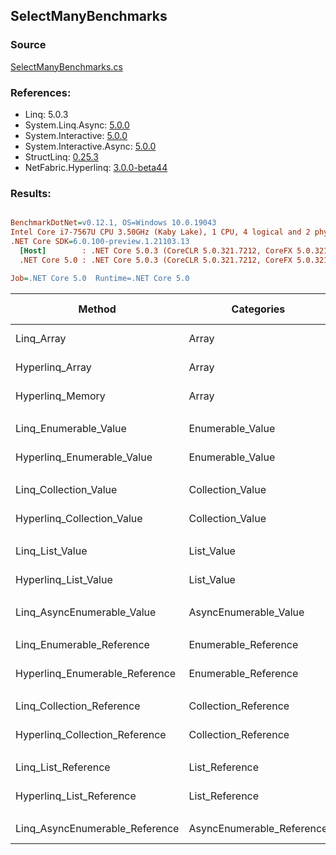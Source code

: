﻿## SelectManyBenchmarks

### Source
[SelectManyBenchmarks.cs](../NetFabric.Hyperlinq.Benchmarks/Benchmarks/SelectManyBenchmarks.cs)

### References:
- Linq: 5.0.3
- System.Linq.Async: [5.0.0](https://www.nuget.org/packages/System.Linq.Async/5.0.0)
- System.Interactive: [5.0.0](https://www.nuget.org/packages/System.Interactive/5.0.0)
- System.Interactive.Async: [5.0.0](https://www.nuget.org/packages/System.Interactive.Async/5.0.0)
- StructLinq: [0.25.3](https://www.nuget.org/packages/StructLinq/0.25.3)
- NetFabric.Hyperlinq: [3.0.0-beta44](https://www.nuget.org/packages/NetFabric.Hyperlinq/3.0.0-beta44)

### Results:
``` ini

BenchmarkDotNet=v0.12.1, OS=Windows 10.0.19043
Intel Core i7-7567U CPU 3.50GHz (Kaby Lake), 1 CPU, 4 logical and 2 physical cores
.NET Core SDK=6.0.100-preview.1.21103.13
  [Host]        : .NET Core 5.0.3 (CoreCLR 5.0.321.7212, CoreFX 5.0.321.7212), X64 RyuJIT
  .NET Core 5.0 : .NET Core 5.0.3 (CoreCLR 5.0.321.7212, CoreFX 5.0.321.7212), X64 RyuJIT

Job=.NET Core 5.0  Runtime=.NET Core 5.0  

```
|                         Method |                Categories | Count |      Mean |     Error |    StdDev | Ratio |  Gen 0 | Gen 1 | Gen 2 | Allocated |
|------------------------------- |-------------------------- |------ |----------:|----------:|----------:|------:|-------:|------:|------:|----------:|
|                     Linq_Array |                     Array |   100 |  3.568 μs | 0.0164 μs | 0.0154 μs |  1.00 | 1.9569 |     - |     - |    4096 B |
|                Hyperlinq_Array |                     Array |   100 |  1.232 μs | 0.0030 μs | 0.0026 μs |  0.35 |      - |     - |     - |         - |
|               Hyperlinq_Memory |                     Array |   100 |  1.386 μs | 0.0038 μs | 0.0033 μs |  0.39 |      - |     - |     - |         - |
|                                |                           |       |           |           |           |       |        |       |       |           |
|          Linq_Enumerable_Value |          Enumerable_Value |   100 |  4.203 μs | 0.0233 μs | 0.0206 μs |  1.00 | 1.9531 |     - |     - |    4096 B |
|     Hyperlinq_Enumerable_Value |          Enumerable_Value |   100 |  3.438 μs | 0.0189 μs | 0.0168 μs |  0.82 | 2.3499 |     - |     - |    4920 B |
|                                |                           |       |           |           |           |       |        |       |       |           |
|          Linq_Collection_Value |          Collection_Value |   100 |  3.864 μs | 0.0145 μs | 0.0136 μs |  1.00 | 1.9531 |     - |     - |    4096 B |
|     Hyperlinq_Collection_Value |          Collection_Value |   100 |  3.468 μs | 0.0240 μs | 0.0200 μs |  0.90 | 2.3499 |     - |     - |    4920 B |
|                                |                           |       |           |           |           |       |        |       |       |           |
|                Linq_List_Value |                List_Value |   100 |  3.883 μs | 0.0155 μs | 0.0130 μs |  1.00 | 1.9531 |     - |     - |    4096 B |
|           Hyperlinq_List_Value |                List_Value |   100 |  3.634 μs | 0.0291 μs | 0.0272 μs |  0.94 | 2.3537 |     - |     - |    4928 B |
|                                |                           |       |           |           |           |       |        |       |       |           |
|     Linq_AsyncEnumerable_Value |     AsyncEnumerable_Value |   100 | 14.132 μs | 0.0951 μs | 0.0890 μs |  1.00 | 2.3346 |     - |     - |    4912 B |
|                                |                           |       |           |           |           |       |        |       |       |           |
|      Linq_Enumerable_Reference |      Enumerable_Reference |   100 |  3.567 μs | 0.0189 μs | 0.0167 μs |  1.00 | 1.9569 |     - |     - |    4096 B |
| Hyperlinq_Enumerable_Reference |      Enumerable_Reference |   100 |  3.234 μs | 0.0210 μs | 0.0186 μs |  0.91 | 2.3499 |     - |     - |    4920 B |
|                                |                           |       |           |           |           |       |        |       |       |           |
|      Linq_Collection_Reference |      Collection_Reference |   100 |  3.600 μs | 0.0217 μs | 0.0181 μs |  1.00 | 1.9569 |     - |     - |    4096 B |
| Hyperlinq_Collection_Reference |      Collection_Reference |   100 |  3.213 μs | 0.0237 μs | 0.0222 μs |  0.89 | 2.3499 |     - |     - |    4920 B |
|                                |                           |       |           |           |           |       |        |       |       |           |
|            Linq_List_Reference |            List_Reference |   100 |  3.585 μs | 0.0239 μs | 0.0224 μs |  1.00 | 1.9569 |     - |     - |    4096 B |
|       Hyperlinq_List_Reference |            List_Reference |   100 |  3.777 μs | 0.0372 μs | 0.0330 μs |  1.05 | 2.3537 |     - |     - |    4928 B |
|                                |                           |       |           |           |           |       |        |       |       |           |
| Linq_AsyncEnumerable_Reference | AsyncEnumerable_Reference |   100 | 14.888 μs | 0.0652 μs | 0.0578 μs |  1.00 | 2.3346 |     - |     - |    4912 B |
